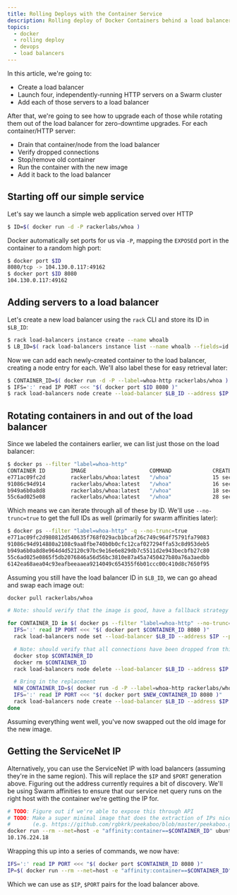 ```yaml
---
title: Rolling Deploys with the Container Service
description: Rolling deploy of Docker Containers behind a load balancer
topics:
  - docker
  - rolling deploy
  - devops
  - load balancers
---
```


In this article, we're going to:

* Create a load balancer
* Launch four, independently-running HTTP servers on a Swarm cluster
* Add each of those servers to a load balancer

After that, we're going to see how to upgrade each of those while rotating them out of the load balancer for zero-downtime upgrades. For each container/HTTP server:

* Drain that container/node from the load balancer
* Verify dropped connections
* Stop/remove old container
* Run the container with the new image
* Add it back to the load balancer


## Starting off our simple service

Let's say we launch a simple web application served over HTTP

```bash
$ ID=$( docker run -d -P rackerlabs/whoa )
```

Docker automatically set ports for us via `-P`, mapping the `EXPOSE`d port in the container to a random high port:

```bash
$ docker port $ID
8080/tcp -> 104.130.0.117:49162
$ docker port $ID 8080
104.130.0.117:49162
```

## Adding servers to a load balancer

Let's create a new load balancer using the `rack` CLI and store its ID in `$LB_ID`:

```bash
$ rack load-balancers instance create --name whoalb
$ LB_ID=$( rack load-balancers instance list --name whoalb --fields=id --no-header )
```

Now we can add each newly-created container to the load balancer, creating a
node entry for each. We'll also label these for easy retrieval later:

```bash
$ CONTAINER_ID=$( docker run -d -P --label=whoa-http rackerlabs/whoa )
$ IFS=':' read IP PORT <<< "$( docker port $ID 8080 )"
$ rack load-balancers node create --load-balancer $LB_ID --address $IP --port $PORT
```

## Rotating containers in and out of the load balancer

Since we labeled the containers earlier, we can list just those on the load
balancer:

```bash
$ docker ps --filter "label=whoa-http"
CONTAINER ID        IMAGE                    COMMAND             CREATED              STATUS              PORTS                          NAMES
e771ac09fc2d        rackerlabs/whoa:latest   "/whoa"             15 seconds ago       Up 11 seconds       104.130.0.83:49155->8080/tcp   ca30823e-3544-474e-9886-ede2984719c3-n2/furious_almeida
91086c94d914        rackerlabs/whoa:latest   "/whoa"             16 seconds ago       Up 12 seconds       104.130.0.82:49156->8080/tcp   ca30823e-3544-474e-9886-ede2984719c3-n1/goofy_sammet
b949a6b0a8d8        rackerlabs/whoa:latest   "/whoa"             18 seconds ago       Up 14 seconds       104.130.0.83:49154->8080/tcp   ca30823e-3544-474e-9886-ede2984719c3-n2/reverent_lovelace
55c6ad025e08        rackerlabs/whoa:latest   "/whoa"             28 seconds ago       Up 24 seconds       104.130.0.82:49155->8080/tcp   ca30823e-3544-474e-9886-ede2984719c3-n1/determined_torvalds
```

Which means we can iterate through all of these by ID. We'll use `--no-trunc=true` to get the full IDs as well (primarily for swarm affinities later):

```bash
$ docker ps --filter "label=whoa-http" -q --no-trunc=true
e771ac09fc2d980812d540635f768f029acb1bcaf26c749c964f75791fa79083
91086c94d914880a2108c9aa8fbe740b0b0cfc12caf027294ffa53c8d953deb5
b949a6b0a8d8e964d4d52120c97bc9e16e6e829db7c5511d2e943becbfb27c80
55c6ad025e0865f5db2076846a56d56bc3810e87a45a7450427b80a76a3aedbb
6142ea68aea04c93eafbeeaaea9214049c654355f6b01ccc00c410d8c7650f95
```

Assuming you still have the load balancer ID in `$LB_ID`, we can go ahead and swap each image out:

```bash
docker pull rackerlabs/whoa

# Note: should verify that the image is good, have a fallback strategy

for CONTAINER_ID in $( docker ps --filter "label=whoa-http" --no-trunc=true ); do
  IFS=':' read IP PORT <<< "$( docker port $CONTAINER_ID 8080 )"
  rack load-balancers node set --load-balancer $LB_ID --address $IP --port $PORT --condition "draining"

  # Note: should verify that all connections have been dropped from this container
  docker stop $CONTAINER_ID
  docker rm $CONTAINER_ID
  rack load-balancers node delete --load-balancer $LB_ID --address $IP --port $PORT

  # Bring in the replacement
  NEW_CONTAINER_ID=$( docker run -d -P --label=whoa-http rackerlabs/whoa )
  IFS=':' read IP PORT <<< "$( docker port $NEW_CONTAINER_ID 8080 )"
  rack load-balancers node create --load-balancer $LB_ID --address $IP --port $PORT
done
```

Assuming everything went well, you've now swapped out the old image for the new image.

## Getting the ServiceNet IP

Alternatively, you can use the ServiceNet IP with load balancers (assuming they're in the same region). This will replace the `$IP` and `$PORT` generation above. Figuring out the address currently requires a bit of discovery. We'll be using Swarm affinities to ensure that our service net query runs on the right host with the container we're getting the IP for.

```bash
# TODO: Figure out if we're able to expose this through API
# TODO: Make a super minimal image that does the extraction of IPs nicely
#       (e.g. https://github.com/rgbkrk/peekaboo/blob/master/peekaboo.go#L98-L147)
docker run --rm --net=host -e "affinity:container==$CONTAINER_ID" ubuntu sh -c "ip addr show eth1 | grep -Po 'inet \K[\d.]+'"
10.176.224.18
```

Wrapping this up into a series of commands, we now have:

```bash
IFS=':' read IP PORT <<< "$( docker port $CONTAINER_ID 8080 )"
IP=$( docker run --rm --net=host -e "affinity:container==$CONTAINER_ID" ubuntu sh -c "ip addr show eth1 | grep -Po 'inet \K[\d.]+'" )
```

Which we can use as `$IP`, `$PORT` pairs for the load balancer above.

